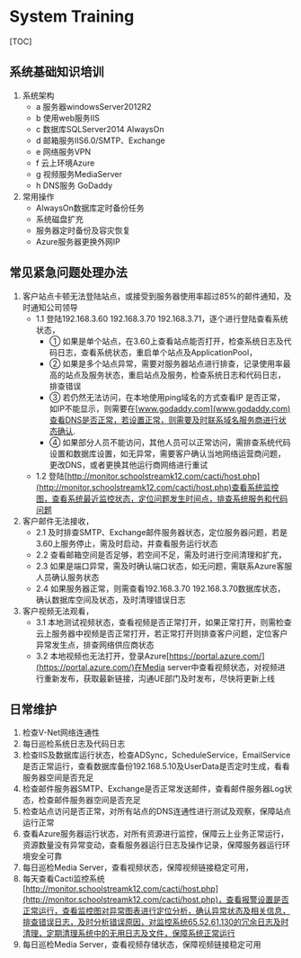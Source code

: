 # System Training



[TOC]

## 系统基础知识培训
1. 系统架构
   - a 服务器windowsServer2012R2 
   - b 使用web服务IIS  
   - c 数据库SQLServer2014  AlwaysOn
   - d 邮箱服务IIS6.0/SMTP、Exchange  
   - e 网络服务VPN
   - f 云上环境Azure
   - g 视频服务MediaServer
   - h DNS服务 GoDaddy
2. 常用操作
   - AlwaysOn数据库定时备份任务
   - 系统磁盘扩充
   - 服务器定时备份及容灾恢复
   - Azure服务器更换外网IP
## 常见紧急问题处理办法
1. 客户站点卡顿无法登陆站点，或接受到服务器使用率超过85%的邮件通知，及时通知公司领导
   - 1.1 登陆192.168.3.60  192.168.3.70  192.168.3.71，逐个进行登陆查看系统状态，
       - ① 如果是单个站点，在3.60上查看站点能否打开，检查系统日志及代码日志，查看系统状态，重启单个站点及ApplicationPool，
       - ② 如果是多个站点异常，需要对服务器站点进行排查，记录使用率最高的站点及服务状态，重启站点及服务，检查系统日志和代码日志，排查错误
       - ③ 若仍然无法访问，在本地使用ping域名的方式查看IP 是否正常，如IP不能显示，则需要在[www.godaddy.com](www.godaddy.com)查看DNS是否正常，若设置正常，则需要及时联系域名服务商进行状态确认.
       - ④ 如果部分人员不能访问，其他人员可以正常访问，需排查系统代码设置和数据库设置，如无异常，需要客户确认当地网络运营商问题，更改DNS，或者更换其他运行商网络进行重试
   - 1.2 登陆[http://monitor.schoolstreamk12.com/cacti/host.php](http://monitor.schoolstreamk12.com/cacti/host.php)查看系统监控图，查看系统最近监控状态，定位问题发生时间点，排查系统服务和代码问题
2. 客户邮件无法接收，
   - 2.1 及时排查SMTP、Exchange邮件服务器状态，定位服务器问题，若是3.60上服务停止，需及时启动，并查看服务运行状态
   - 2.2 查看邮箱空间是否足够，若空间不足，需及时进行空间清理和扩充，
   - 2.3 如果是端口异常，需及时确认端口状态，如无问题，需联系Azure客服人员确认服务状态
   - 2.4 如果服务器正常，则需查看192.168.3.70  192.168.3.70数据库状态，确认数据库空间及状态，及时清理错误日志
3. 客户视频无法观看，
   - 3.1 本地测试视频状态，查看视频是否正常打开，如果正常打开，则需检查云上服务器中视频是否正常打开，若正常打开则排查客户问题，定位客户异常发生点，排查网络供应商状态
   - 3.2 本地视频也无法打开，登录Azure[https://portal.azure.com/](https://portal.azure.com/)在Media server中查看视频状态，对视频进行重新发布，获取最新链接，沟通UE部门及时发布，尽快将更新上线
## 日常维护
1. 检查V-Net网络连通性
2. 每日巡检系统日志及代码日志
3. 检查IIS及数据库运行状态，检查ADSync，ScheduleService，EmailService是否正常运行，查看数据库备份192.168.5.10及UserData是否定时生成，看看服务器空间是否充足
4. 检查邮件服务器SMTP、Exchange是否正常发送邮件，查看邮件服务器Log状态，检查邮件服务器空间是否充足
5. 检查站点访问是否正常，对所有站点的DNS连通性进行测试及观察，保障站点运行正常
6. 查看Azure服务器运行状态，对所有资源进行监控，保障云上业务正常运行，资源数量没有异常变动，查看服务器运行日志及操作记录，保障服务器运行环境安全可靠
7. 每日巡检Media Server，查看视频状态，保障视频链接稳定可用，
8. 每天查看Cacti监控系统[http://monitor.schoolstreamk12.com/cacti/host.php](http://monitor.schoolstreamk12.com/cacti/host.php)，查看报警设置是否正常运行，查看监控图对异常图表进行定位分析，确认异常状态及相关信息，排查错误日志，及时分析错误原因，对监控系统65.52.61.130的冗余日志及时清理，定期清理系统中的无用日志及文件，保障系统正常运行
9. 每日巡检Media Server，查看视频存储状态，保障视频链接稳定可用
